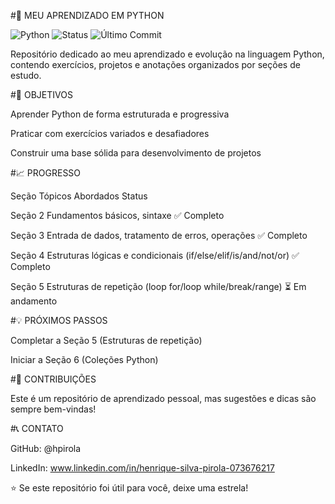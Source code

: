#🐍 MEU APRENDIZADO EM PYTHON

![Python](https://img.shields.io/badge/Python-3.x-blue?logo=python)
![Status](https://img.shields.io/badge/Status-Em%20Desenvolvimento-brightgreen)
![Último Commit](https://img.shields.io/github/last-commit/hpirola/meu-aprendizado-python)


Repositório dedicado ao meu aprendizado e evolução na linguagem Python, contendo exercícios, projetos e anotações organizados por seções de estudo.



#🎯 OBJETIVOS


Aprender Python de forma estruturada e progressiva

Praticar com exercícios variados e desafiadores

Construir uma base sólida para desenvolvimento de projetos



#📈 PROGRESSO

Seção	Tópicos Abordados	Status

Seção 2	Fundamentos básicos, sintaxe	✅ Completo

Seção 3	Entrada de dados, tratamento de erros, operações	✅ Completo

Seção 4	Estruturas lógicas e condicionais (if/else/elif/is/and/not/or)	✅  Completo

Seção 5	Estruturas de repetição (loop for/loop while/break/range)	⏳ Em andamento



#💡 PRÓXIMOS PASSOS

Completar a Seção 5 (Estruturas de repetição)

Iniciar a Seção 6 (Coleções Python)



#🤝 CONTRIBUIÇÕES

Este é um repositório de aprendizado pessoal, mas sugestões e dicas são sempre bem-vindas!



#📞 CONTATO

GitHub: @hpirola

LinkedIn: www.linkedin.com/in/henrique-silva-pirola-073676217


⭐ Se este repositório foi útil para você, deixe uma estrela!
